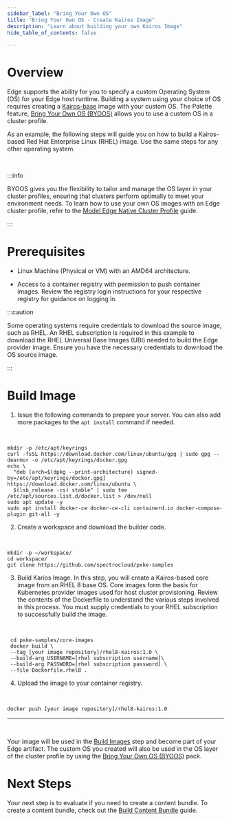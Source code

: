 ```yaml
---
sidebar_label: "Bring Your Own OS"
title: "Bring Your Own OS - Create Kairos Image"
description: "Learn about building your own Kairos Image"
hide_table_of_contents: false

---
```







# Overview

Edge supports the ability for you to specify a custom Operating System (OS) for your Edge host runtime. Building a system using your choice of OS requires creating a [Kairos-base](https://kairos.io/) image with your custom OS. The Palette feature, [Bring Your Own OS (BYOOS)](/integrations/byoos) allows you to use a custom OS in a cluster profile. 


As an example, the following steps will guide you on how to build a Kairos-based Red Hat Enterprise Linux (RHEL) image. Use the same steps for any other operating system.

<br />


:::info

BYOOS gives you the flexibility to tailor and manage the OS layer in your cluster profiles, ensuring that clusters perform optimally to meet your environment needs. 
To learn how to use your own OS images with an Edge cluster profile, refer to the [Model Edge Native Cluster Profile](https://docs.spectrocloud.com/clusters/edge/site-deployment/model-profile) guide.


:::

# Prerequisites

- Linux Machine (Physical or VM) with an AMD64 architecture.


- Access to a container registry with permission to push container images. Review the registry login instructions for your respective registry for guidance on logging in.


:::caution

Some operating systems require credentials to download the source image, such as RHEL. An RHEL subscription is required in this example to download the RHEL Universal Base Images (UBI) needed to build the Edge provider image. Ensure you have the necessary credentials to download the OS source image.


:::


# Build Image

1. Issue the following commands to prepare your server. You can also add more packages to the `apt install` command if needed.
  <br />

  ```shell
  mkdir -p /etc/apt/keyrings
  curl -fsSL https://download.docker.com/linux/ubuntu/gpg | sudo gpg --dearmor -o /etc/apt/keyrings/docker.gpg
  echo \
    "deb [arch=$(dpkg --print-architecture) signed-by=/etc/apt/keyrings/docker.gpg] https://download.docker.com/linux/ubuntu \
    $(lsb_release -cs) stable" | sudo tee /etc/apt/sources.list.d/docker.list > /dev/null
  sudo apt update -y
  sudo apt install docker-ce docker-ce-cli containerd.io docker-compose-plugin git-all -y
  ```

2. Create a workspace and download the builder code.

  <br />

  ```shell
  mkdir -p ~/workspace/
  cd workspace/
  git clone https://github.com/spectrocloud/pxke-samples
  ```

3. Build Karios Image. In this step, you will create a Kairos-based core image from an RHEL 8 base OS. Core images form the basis for Kubernetes provider images used for host cluster provisioning. Review the contents of the Dockerfile to understand the various steps involved in this process. You must supply credentials to your RHEL subscription to successfully build the image.

  <br />

  ```shell
   cd pxke-samples/core-images
   docker build \
   --tag [your image repository]/rhel8-kairos:1.0 \
   --build-arg USERNAME=[rhel subscription username]\
   --build-arg PASSWORD=[rhel subscription password] \
   --file Dockerfile.rhel8 .
  ```

4. Upload the image to your container registry.

  <br />

  ```shell
  docker push [your image repository]/rhel8-kairos:1.0
  ```
---

<br />

Your image will be used in the [Build Images](/clusters/edge/edgeforge-workflow/build-images) step and become part of your Edge artifact. The custom OS you created will also be used in the OS layer of the cluster profile by using the [Bring Your Own OS (BYOOS)](/integrations/byoos) pack.
<br />


# Next Steps


Your next step is to evaluate if you need to create a content bundle. To create a content bundle, check out the [Build Content Bundle](/clusters/edge/edgeforge-workflow/build-content-bundle) guide.

<br />
